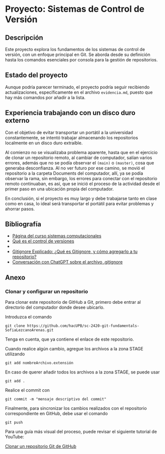 # Proyecto: Sistemas de Control de Versión
## Descripción
Este proyecto explora los fundamentos de los sistemas de control de versión, con un enfoque principal en Git. Se aborda desde su definición hasta los comandos esenciales por consola para la gestión de repositorios.
## Estado del proyecto
Aunque podría parecer terminado, el proyecto podría seguir recibiendo actualizaciones, específicamente en el archivo ``evidencia.md``, puesto que hay más comandos por añadir a la lista.
## Experiencia trabajando con un disco duro externo
Con el objetivo de evitar transportar un portátil a la universidad constantemente, se intentó trabajar almacenando los repositorios localmente en un disco duro extraíble.

Al comienzo no se visualizaba problema aparente, hasta que en el ejercicio de clonar un repositorio remoto, al cambiar de computador, salían varios errores, además que no se podía observar el `(main)` o `(master)`, cosa que generaba desconfianza. Al no ver futuro por ese camino, se movió el repositorio a la carpeta Documents del computador, allí, ya se podía observar la rama, sin embargo, los errores para conectar con el repositorio remoto continuaban, es así, que se inició el proceso de la actividad desde el primer paso en una ubicación propia del computador.

En conclusión, si el proyecto es muy largo y debe trabajarse tanto en clase como en casa, lo ideal será transportar el portátil para evitar problemas y ahorrar pasos.
## Bibliografía
- [Página del curso sistemas computacionales](https://confusion-snapper-025.notion.site/Control-de-Versi-n-857e02a8a3074f53a1a0d511e0d6ef65)
- [Qué es el control de versiones](https://www.atlassian.com/es/git/tutorials/what-is-version-control#:~:text=Los%20sistemas%20de%20control%20de,a%20lo%20largo%20del%20tiempo.)
- 
- [Gitignore Explicado: ¿Qué es Gitignore, y cómo agregarlo a tu repositorio?](https://www.freecodecamp.org/espanol/news/gitignore-explicado-que-es-y-como-agregar-a-tu-repositorio/)
- [Conversación con ChatGPT sobre el archivo .gitignore](https://chatgpt.com/share/1954c76b-78f6-4fcc-91a7-2654c2a29d14)
## Anexo
### Clonar y configurar un repositorio
Para clonar este repositorio de GitHub a Git, primero debe entrar al directorio del computador donde desee ubicarlo.

Introduzca el comando
```
git clone https://github.com/hacUPB/sc-2420-git-fundamentals-SofiaLezcanoArenas.git
```
Tenga en cuenta, que ya contiene el enlace de este repositorio.

Cuando realice algún cambio, agregue los archivos a la zona STAGE utilizando 
```
git add nombreArchivo.extensión
```
En caso de querer añadir todos los archivos a la zona STAGE, se puede usar
```
git add .
```
Realice el commit con 
```
git commit -m "mensaje descriptivo del commit"
```
Finalmente, para sincronizar los cambios realizados con el repositorio correspondiente en GitHub, debe usar el comando
```
git push
```

Para una guía más visual del proceso, puede revisar el siguiente tutorial de YouTube:

[Clonar un repositorio Git de GitHub](https://www.youtube.com/watch?v=kw72-dm7yNI)